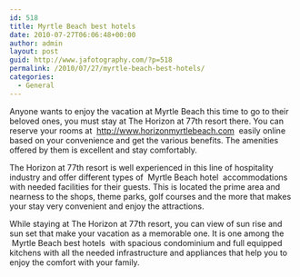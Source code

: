 ```yaml
---
id: 518
title: Myrtle Beach best hotels
date: 2010-07-27T06:06:48+00:00
author: admin
layout: post
guid: http://www.jafotography.com/?p=518
permalink: /2010/07/27/myrtle-beach-best-hotels/
categories:
  - General
---
```

Anyone wants to enjoy the vacation at Myrtle Beach this time to go to their beloved ones, you must stay at The Horizon at 77th resort there. You can reserve your rooms at &nbsp;http://www.horizonmyrtlebeach.com&nbsp; easily online based on your convenience and get the various benefits. The amenities offered by them is excellent and stay comfortably.

The Horizon at 77th resort is well experienced in this line of hospitality industry and offer different types of &nbsp;Myrtle Beach hotel&nbsp; accommodations with needed facilities for their guests. This is located the prime area and nearness to the shops, theme parks, golf courses and the more that makes your stay very convenient and enjoy the attractions.

While staying at The Horizon at 77th resort, you can view of sun rise and sun set that make your vacation as a memorable one. It is one among the &nbsp;Myrtle Beach best hotels&nbsp; with spacious condominium and full equipped kitchens with all the needed infrastructure and appliances that help you to enjoy the comfort with your family.
